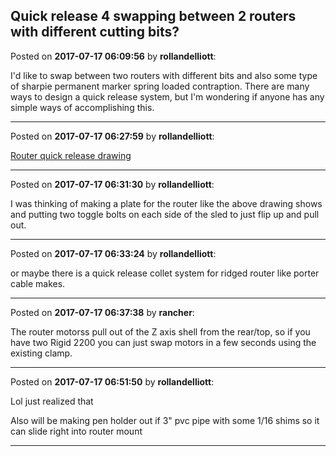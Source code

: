 ## Quick release 4 swapping between 2 routers with different cutting bits?
Posted on **2017-07-17 06:09:56** by **rollandelliott**:

I'd like to swap between two routers with different bits and also some type of sharpie permanent marker spring loaded contraption. There are many ways to design a quick release system, but I'm wondering if anyone has any simple ways of accomplishing this.

---

Posted on **2017-07-17 06:27:59** by **rollandelliott**:

[Router quick release drawing](//muut.com/u/maslowcnc/s3/:maslowcnc:3OBH:routerquickreleasedrawing.jpg.jpg)

---

Posted on **2017-07-17 06:31:30** by **rollandelliott**:

I was thinking of making a plate for the router like the above drawing shows and putting two toggle bolts on each side of the sled to just flip up and pull out.

---

Posted on **2017-07-17 06:33:24** by **rollandelliott**:

or maybe there is a quick release collet system for ridged router like porter cable makes.

---

Posted on **2017-07-17 06:37:38** by **rancher**:

The router motorss pull out of the Z axis shell from the rear/top, so if you have two Rigid 2200 you can just swap motors in a few seconds using the existing clamp.

---

Posted on **2017-07-17 06:51:50** by **rollandelliott**:

Lol just realized that

Also will be making pen holder out if 3" pvc pipe with some 1/16 shims so it can slide right into router mount

---

